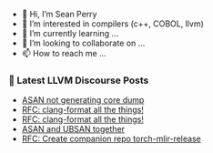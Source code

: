 - 👋 Hi, I’m Sean Perry
- 👀 I’m interested in compilers (c++, COBOL, llvm)
- 🌱 I’m currently learning ...
- 💞️ I’m looking to collaborate on ...
- 📫 How to reach me ...

<!---
s66perry/s66perry is a ✨ special ✨ repository because its `README.md` (this file) appears on your GitHub profile.
You can click the Preview link to take a look at your changes.
--->
### 📕 Latest LLVM Discourse Posts

<!-- DISCOURSE-LLVM:START -->
- [ASAN not generating core dump](https://discourse.llvm.org/t/asan-not-generating-core-dump/76645#post_1)
- [RFC: clang-format all the things!](https://discourse.llvm.org/t/rfc-clang-format-all-the-things/76614?page=2#post_30)
- [RFC: clang-format all the things!](https://discourse.llvm.org/t/rfc-clang-format-all-the-things/76614?page=2#post_29)
- [ASAN and UBSAN together](https://discourse.llvm.org/t/asan-and-ubsan-together/76644#post_1)
- [RFC: Create companion repo torch-mlir-release](https://discourse.llvm.org/t/rfc-create-companion-repo-torch-mlir-release/76643#post_1)
<!-- DISCOURSE-LLVM:END -->
